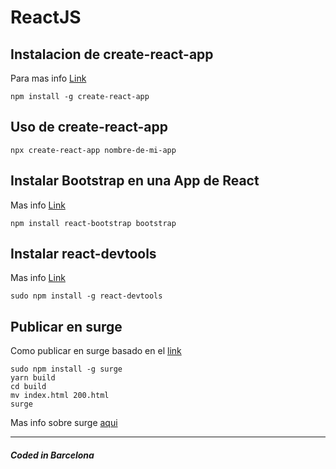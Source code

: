 # ReactJS

## Instalacion de create-react-app

Para mas info [Link](https://create-react-app.dev/)

```console
npm install -g create-react-app
```

## Uso de create-react-app

```console
npx create-react-app nombre-de-mi-app
```

## Instalar Bootstrap en una App de React

Mas info [Link](https://react-bootstrap.github.io/)

```console
npm install react-bootstrap bootstrap
```

## Instalar react-devtools

Mas info [Link](https://github.com/facebook/react/tree/master/packages/react-devtools)

```console
sudo npm install -g react-devtools
````

## Publicar en surge

Como publicar en surge basado en el [link](https://davidtang.io/2019/10/17/deploying-react-to-surge.html)

```code
sudo npm install -g surge
yarn build
cd build
mv index.html 200.html
surge
```

Mas info sobre surge [aqui](https://surge.sh/help/adding-a-200-page-for-client-side-routing)

---

##### Coded in Barcelona
